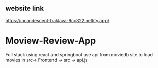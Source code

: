 
## website link 
https://incandescent-baklava-9cc322.netlify.app/
# Moview-Review-App
Full stack using react and springboot 
use api from moviedb site to load movies 
in src-> Frontend -> src -> api.js
